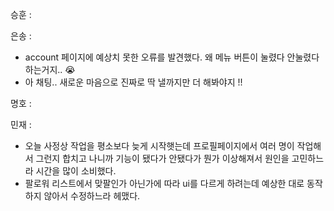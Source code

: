 승훈 :

은송 :
- account 페이지에 예상치 못한 오류를 발견했다. 왜 메뉴 버튼이 눌렸다 안눌렸다 하는거지.. 😭
- 아 채팅.. 새로운 마음으로 진짜로 딱 낼까지만 더 해봐야지 !! 

명호 :

민재 :
- 오늘 사정상 작업을 평소보다 늦게 시작햇는데 프로필페이지에서 여러 명이 작업해서 그런지 합치고 나니까 기능이 됐다가 안됐다가 뭔가 이상해져서 원인을 고민하느라 시간을 많이 소비했다.
- 팔로워 리스트에서 맞팔인가 아닌가에 따라 ui를 다르게 하려는데 예상한 대로 동작하지 않아서 수정하느라 헤맸다.

